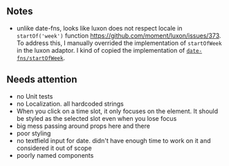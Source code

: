 ## Notes 

* unlike date-fns, looks like luxon does not respect locale in `startOf('week')` function https://github.com/moment/luxon/issues/373. To address this, I manually overrided the implementation of `startOfWeek` in the luxon adaptor. I kind of copied the implementation of [`date-fns/startOfWeek`](https://github.com/date-fns/date-fns/blob/master/src/startOfWeek/index.ts). 

## Needs attention

* no Unit tests
* no Localization. all hardcoded strings
* When you click on a time slot, it only focuses on the element. It should be styled as the selected slot even when you lose focus
* big mess passing around props here and there
* poor styling
* no textfield input for date. didn't have enough time to work on it and considered it out of scope
* poorly named components

 
